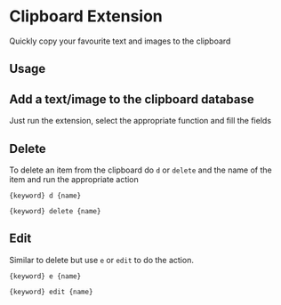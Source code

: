 # Clipboard Extension
Quickly copy your favourite text and images to the clipboard 

## Usage
## Add a text/image to the clipboard database
Just run the extension, select the appropriate function and fill the fields

## Delete 
To delete an item from the clipboard do `d` or `delete` and the name of the item and run the appropriate action
```
{keyword} d {name}
```

```
{keyword} delete {name}
```

## Edit
Similar to delete but use `e` or `edit` to do the action.
```
{keyword} e {name}
```

```
{keyword} edit {name}
```